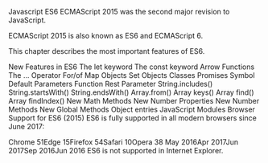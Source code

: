 Javascript ES6
ECMAScript 2015 was the second major revision to JavaScript.

ECMAScript 2015 is also known as ES6 and ECMAScript 6.

This chapter describes the most important features of ES6.

New Features in ES6
The let keyword
The const keyword
Arrow Functions
The ... Operator
For/of
Map Objects
Set Objects
Classes
Promises
Symbol
Default Parameters
Function Rest Parameter
String.includes()
String.startsWith()
String.endsWith()
Array.from()
Array keys()
Array find()
Array findIndex()
New Math Methods
New Number Properties
New Number Methods
New Global Methods
Object entries
JavaScript Modules
Browser Support for ES6 (2015)
ES6 is fully supported in all modern browsers since June 2017:

Chrome
51Edge
15Firefox
54Safari
10Opera
38
May 2016Apr 2017Jun 2017Sep 2016Jun 2016
ES6 is not supported in Internet Explorer.


